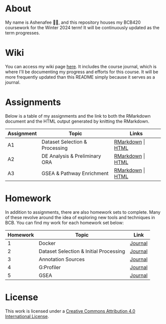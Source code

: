 # About

My name is Ashenafee 👋🏾, and this repository houses my BCB420 coursework for the Winter 2024 term! It will be continuously updated as the term progresses.

# Wiki

You can access my wiki page [here](https://github.com/bcb420-2024/Ashenafee_Mandefro/wiki). It includes the course journal, which is where I'll be documenting my progress and efforts for this course. It will be more frequently updated than this README simply because it serves as a journal.

# Assignments

Below is a table of my assignments and the link to both the RMarkdown document and the HTML output generated by knitting the RMarkdown.

| Assignment | Topic                          | Links |
| ---------- | ------------------------------ | ----- |
| A1         | Dataset Selection & Processing | [RMarkdown](https://github.com/bcb420-2024/Ashenafee_Mandefro/blob/main/Assignment%201/A1_Notebook.Rmd) \| [HTML](https://github.com/bcb420-2024/Ashenafee_Mandefro/blob/main/Assignment%201/A1_Notebook.html) |
| A2         | DE Analysis & Preliminary ORA  | [RMarkdown](https://github.com/bcb420-2024/Ashenafee_Mandefro/blob/main/A2_Ashenafee.Rmd) \| [HTML](https://github.com/bcb420-2024/Ashenafee_Mandefro/blob/main/A2_Ashenafee.html) |
| A3         | GSEA & Pathway Enrichment      | [RMarkdown](#) \| [HTML](#) |

# Homework

In addition to assignments, there are also homework sets to complete. Many of these revolve around the idea of exploring new tools and techniques in BCB. You can find my work for each homework set below:

| Homework | Topic | Link |
| -------- | ----- | ---- |
| 1 | Docker | [Journal](https://github.com/bcb420-2024/Ashenafee_Mandefro/wiki/4-%E2%80%90-Creating-my-first-Dockerfile-&-working-with-it) |
| 2 | Dataset Selection & Initial Processing | [Journal](https://github.com/bcb420-2024/Ashenafee_Mandefro/wiki/5-%E2%80%90-Searching-for-and-selecting-a-dataset) |
| 3 | Annotation Sources | [Journal](https://github.com/bcb420-2024/Ashenafee_Mandefro/wiki/7-%E2%80%90-Searching-for-and-selecting-an-annotation-source) |
| 4 | G:Profiler | [Journal](https://github.com/bcb420-2024/Ashenafee_Mandefro/wiki/8-%E2%80%90-Getting-acquainted-with-using-G%3AProfiler) |
| 5 | GSEA | [Journal](https://github.com/bcb420-2024/Ashenafee_Mandefro/wiki/10-%E2%80%90-Getting-Started-with-GSEA) |

# License

This work is licensed under a [Creative Commons Attribution 4.0 International License](https://creativecommons.org/licenses/by/4.0/).
